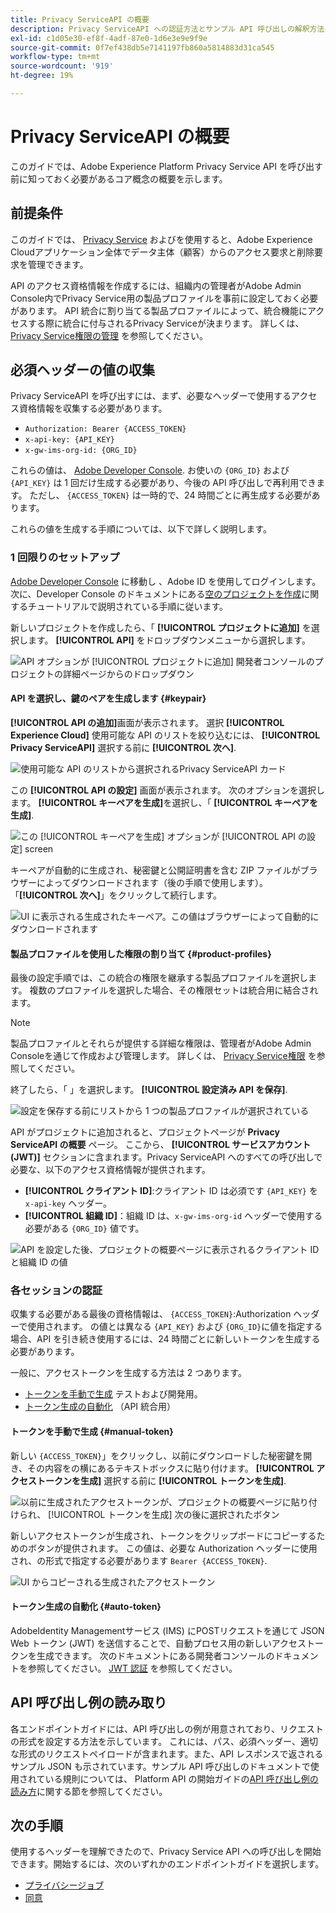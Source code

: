 ```yaml
---
title: Privacy ServiceAPI の概要
description: Privacy ServiceAPI への認証方法とサンプル API 呼び出しの解釈方法については、ドキュメントを参照してください。
exl-id: c1d05e30-ef8f-4adf-87e0-1d6e3e9e9f9e
source-git-commit: 0f7ef438db5e7141197fb860a5814883d31ca545
workflow-type: tm+mt
source-wordcount: '919'
ht-degree: 19%

---
```


# Privacy ServiceAPI の概要

このガイドでは、Adobe Experience Platform Privacy Service API を呼び出す前に知っておく必要があるコア概念の概要を示します。

## 前提条件

このガイドでは、 [Privacy Service](../home.md) およびを使用すると、Adobe Experience Cloudアプリケーション全体でデータ主体（顧客）からのアクセス要求と削除要求を管理できます。

API のアクセス資格情報を作成するには、組織内の管理者がAdobe Admin Console内でPrivacy Service用の製品プロファイルを事前に設定しておく必要があります。 API 統合に割り当てる製品プロファイルによって、統合機能にアクセスする際に統合に付与されるPrivacy Serviceが決まります。 詳しくは、 [Privacy Service権限の管理](../permissions.md) を参照してください。

## 必須ヘッダーの値の収集

Privacy ServiceAPI を呼び出すには、まず、必要なヘッダーで使用するアクセス資格情報を収集する必要があります。

* `Authorization: Bearer {ACCESS_TOKEN}`
* `x-api-key: {API_KEY}`
* `x-gw-ims-org-id: {ORG_ID}`

これらの値は、 [Adobe Developer Console](https://developer.adobe.com/console). お使いの `{ORG_ID}` および `{API_KEY}` は 1 回だけ生成する必要があり、今後の API 呼び出しで再利用できます。 ただし、 `{ACCESS_TOKEN}` は一時的で、24 時間ごとに再生成する必要があります。

これらの値を生成する手順については、以下で詳しく説明します。

### 1 回限りのセットアップ

[Adobe Developer Console](https://developer.adobe.com/console) に移動し 、Adobe ID を使用してログインします。次に、Developer Console のドキュメントにある[空のプロジェクトを作成](https://developer.adobe.com/developer-console/docs/guides/projects/projects-empty/)に関するチュートリアルで説明されている手順に従います。

新しいプロジェクトを作成したら、「 **[!UICONTROL プロジェクトに追加]** を選択します。 **[!UICONTROL API]** をドロップダウンメニューから選択します。

![API オプションが [!UICONTROL プロジェクトに追加] 開発者コンソールのプロジェクトの詳細ページからのドロップダウン](../images/api/getting-started/add-api-button.png)

#### API を選択し、鍵のペアを生成します {#keypair}

**[!UICONTROL API の追加]**&#x200B;画面が表示されます。 選択 **[!UICONTROL Experience Cloud]** 使用可能な API のリストを絞り込むには、 **[!UICONTROL Privacy ServiceAPI]** 選択する前に **[!UICONTROL 次へ]**.

![使用可能な API のリストから選択されるPrivacy ServiceAPI カード](../images/api/getting-started/add-privacy-service-api.png)

この **[!UICONTROL API の設定]** 画面が表示されます。 次のオプションを選択します。 **[!UICONTROL キーペアを生成]**&#x200B;を選択し、「 **[!UICONTROL キーペアを生成]**.

![この [!UICONTROL キーペアを生成] オプションが [!UICONTROL API の設定] screen](../images/api/getting-started/generate-key-pair.png)

キーペアが自動的に生成され、秘密鍵と公開証明書を含む ZIP ファイルがブラウザーによってダウンロードされます（後の手順で使用します）。 「**[!UICONTROL 次へ]**」をクリックして続行します。

![UI に表示される生成されたキーペア。この値はブラウザーによって自動的にダウンロードされます](../images/api/getting-started/key-pair-generated.png)

#### 製品プロファイルを使用した権限の割り当て {#product-profiles}

最後の設定手順では、この統合の権限を継承する製品プロファイルを選択します。 複数のプロファイルを選択した場合、その権限セットは統合用に結合されます。

>[!NOTE]
>
>製品プロファイルとそれらが提供する詳細な権限は、管理者がAdobe Admin Consoleを通じて作成および管理します。 詳しくは、 [Privacy Service権限](../permissions.md) を参照してください。

終了したら、「 」を選択します。 **[!UICONTROL 設定済み API を保存]**.

![設定を保存する前にリストから 1 つの製品プロファイルが選択されている](../images/api/getting-started/select-product-profiles.png)

API がプロジェクトに追加されると、プロジェクトページが **Privacy ServiceAPI の概要** ページ。 ここから、 **[!UICONTROL サービスアカウント (JWT)]** セクションに含まれます。Privacy ServiceAPI へのすべての呼び出しで必要な、以下のアクセス資格情報が提供されます。

* **[!UICONTROL クライアント ID]**:クライアント ID は必須です `{API_KEY}` を `x-api-key` ヘッダー。
* **[!UICONTROL 組織 ID]**：組織 ID は、`x-gw-ims-org-id` ヘッダーで使用する必要がある `{ORG_ID}` 値です。

![API を設定した後、プロジェクトの概要ページに表示されるクライアント ID と組織 ID の値](../images/api/getting-started/jwt-credentials.png)

### 各セッションの認証

収集する必要がある最後の資格情報は、 `{ACCESS_TOKEN}`:Authorization ヘッダーで使用されます。 の値とは異なる `{API_KEY}` および `{ORG_ID}`に値を指定する場合、API を引き続き使用するには、24 時間ごとに新しいトークンを生成する必要があります。

一般に、アクセストークンを生成する方法は 2 つあります。

* [トークンを手動で生成](#manual-token) テストおよび開発用。
* [トークン生成の自動化](#auto-token) （API 統合用）

#### トークンを手動で生成 {#manual-token}

新しい `{ACCESS_TOKEN}`」をクリックし、以前にダウンロードした秘密鍵を開き、その内容をの横にあるテキストボックスに貼り付けます。 **[!UICONTROL アクセストークンを生成]** 選択する前に **[!UICONTROL トークンを生成]**.

![以前に生成されたアクセストークンが、プロジェクトの概要ページに貼り付けられ、 [!UICONTROL トークンを生成] 次の後に選択されたボタン](../images/api/getting-started/paste-private-key.png)

新しいアクセストークンが生成され、トークンをクリップボードにコピーするためのボタンが提供されます。 この値は、必要な Authorization ヘッダーに使用され、の形式で指定する必要があります `Bearer {ACCESS_TOKEN}`.

![UI からコピーされる生成されたアクセストークン](../images/api/getting-started/generated-access-token.png)

#### トークン生成の自動化 {#auto-token}

AdobeIdentity Managementサービス (IMS) にPOSTリクエストを通じて JSON Web トークン (JWT) を送信することで、自動プロセス用の新しいアクセストークンを生成できます。 次のドキュメントにある開発者コンソールのドキュメントを参照してください。 [JWT 認証](https://developer.adobe.com/developer-console/docs/guides/authentication/JWT/) を参照してください。

## API 呼び出し例の読み取り

各エンドポイントガイドには、API 呼び出しの例が用意されており、リクエストの形式を設定する方法を示しています。 これには、パス、必須ヘッダー、適切な形式のリクエストペイロードが含まれます。また、API レスポンスで返されるサンプル JSON も示されています。サンプル API 呼び出しのドキュメントで使用されている規則については、 Platform API の開始ガイドの[API 呼び出し例の読み方](../../landing/api-guide.md#sample-api)に関する節を参照してください。

## 次の手順

使用するヘッダーを理解できたので、Privacy Service API への呼び出しを開始できます。開始するには、次のいずれかのエンドポイントガイドを選択します。

* [プライバシージョブ](./privacy-jobs.md)
* [同意](./consent.md)
